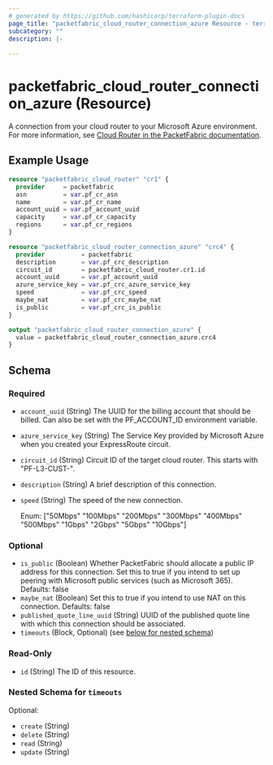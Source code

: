 ```yaml
---
# generated by https://github.com/hashicorp/terraform-plugin-docs
page_title: "packetfabric_cloud_router_connection_azure Resource - terraform-provider-packetfabric"
subcategory: ""
description: |-
  
---
```


# packetfabric_cloud_router_connection_azure (Resource)

A connection from your cloud router to your Microsoft Azure environment. For more information, see [Cloud Router in the PacketFabric documentation](https://docs.packetfabric.com/cr/).

## Example Usage

```terraform
resource "packetfabric_cloud_router" "cr1" {
  provider     = packetfabric
  asn          = var.pf_cr_asn
  name         = var.pf_cr_name
  account_uuid = var.pf_account_uuid
  capacity     = var.pf_cr_capacity
  regions      = var.pf_cr_regions
}

resource "packetfabric_cloud_router_connection_azure" "crc4" {
  provider          = packetfabric
  description       = var.pf_crc_description
  circuit_id        = packetfabric_cloud_router.cr1.id
  account_uuid      = var.pf_account_uuid
  azure_service_key = var.pf_crc_azure_service_key
  speed             = var.pf_crc_speed
  maybe_nat         = var.pf_crc_maybe_nat
  is_public         = var.pf_crc_is_public
}

output "packetfabric_cloud_router_connection_azure" {
  value = packetfabric_cloud_router_connection_azure.crc4
}
```

<!-- schema generated by tfplugindocs -->
## Schema

### Required

- `account_uuid` (String) The UUID for the billing account that should be billed. Can also be set with the PF_ACCOUNT_ID environment variable.
- `azure_service_key` (String) The Service Key provided by Microsoft Azure when you created your ExpressRoute circuit.
- `circuit_id` (String) Circuit ID of the target cloud router. This starts with "PF-L3-CUST-".
- `description` (String) A brief description of this connection.
- `speed` (String) The speed of the new connection.

	Enum: ["50Mbps" "100Mbps" "200Mbps" "300Mbps" "400Mbps" "500Mbps" "1Gbps" "2Gbps" "5Gbps" "10Gbps"]

### Optional

- `is_public` (Boolean) Whether PacketFabric should allocate a public IP address for this connection. Set this to true if you intend to set up peering with Microsoft public services (such as Microsoft 365). Defaults: false
- `maybe_nat` (Boolean) Set this to true if you intend to use NAT on this connection. Defaults: false
- `published_quote_line_uuid` (String) UUID of the published quote line with which this connection should be associated.
- `timeouts` (Block, Optional) (see [below for nested schema](#nestedblock--timeouts))

### Read-Only

- `id` (String) The ID of this resource.

<a id="nestedblock--timeouts"></a>
### Nested Schema for `timeouts`

Optional:

- `create` (String)
- `delete` (String)
- `read` (String)
- `update` (String)


